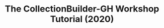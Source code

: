 ---
layout: workshop-home
title: The CollectionBuilder-GH Workshop Tutorial (2020)
permalink: /workshop/gh/
type: workshop-gh
---